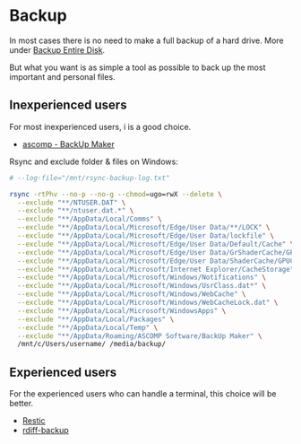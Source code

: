 # Backup

In most cases there is no need to make a full backup of a hard drive. More under [Backup Entire Disk](../System/Linux/Backup-Entire-Disk.md).

But what you want is as simple a tool as possible to back up the most important and personal files.

## Inexperienced users

For most inexperienced users, i is a good choice.

* [ascomp - BackUp Maker](https://www.ascomp.de/de/products/backupmaker/)

Rsync and exclude folder & files on Windows:

```bash
# --log-file="/mnt/rsync-backup-log.txt"

rsync -rtPhv --no-p --no-g --chmod=ugo=rwX --delete \
  --exclude "**/NTUSER.DAT" \
  --exclude "**/ntuser.dat.*" \
  --exclude "**/AppData/Local/Comms" \
  --exclude "**/AppData/Local/Microsoft/Edge/User Data/**/LOCK" \
  --exclude "**/AppData/Local/Microsoft/Edge/User Data/lockfile" \
  --exclude "**/AppData/Local/Microsoft/Edge/User Data/Default/Cache" \
  --exclude "**/AppData/Local/Microsoft/Edge/User Data/GrShaderCache/GPUCache" \
  --exclude "**/AppData/Local/Microsoft/Edge/User Data/ShaderCache/GPUCache" \
  --exclude "**/AppData/Local/Microsoft/Internet Explorer/CacheStorage" \
  --exclude "**/AppData/Local/Microsoft/Windows/Notifications" \
  --exclude "**/AppData/Local/Microsoft/Windows/UsrClass.dat*" \
  --exclude "**/AppData/Local/Microsoft/Windows/WebCache" \
  --exclude "**/AppData/Local/Microsoft/Windows/WebCacheLock.dat" \
  --exclude "**/AppData/Local/Microsoft/WindowsApps" \
  --exclude "**/AppData/Local/Packages" \
  --exclude "**/AppData/Local/Temp" \
  --exclude "**/AppData/Roaming/ASCOMP Software/BackUp Maker" \
  /mnt/c/Users/username/ /media/backup/
```

## Experienced users

For the experienced users who can handle a terminal, this choice will be better.

* [Restic](https://github.com/restic/restic)
* [rdiff-backup](https://rdiff-backup.net/)

